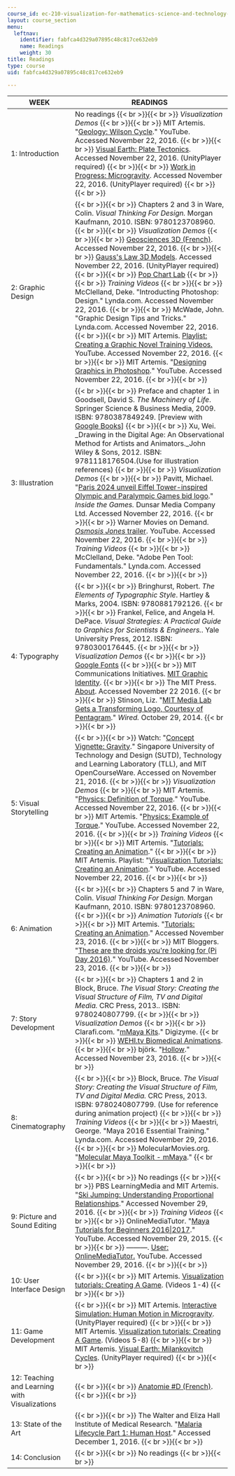 ```yaml
---
course_id: ec-210-visualization-for-mathematics-science-and-technology-education-spring-2016
layout: course_section
menu:
  leftnav:
    identifier: fabfca4d329a07895c48c817ce632eb9
    name: Readings
    weight: 30
title: Readings
type: course
uid: fabfca4d329a07895c48c817ce632eb9

---
```


| WEEK | READINGS |
| --- | --- |
| 1: Introduction | No readings {{< br >}}{{< br >}} _Visualization Demos_ {{< br >}}{{< br >}} MIT Artemis. "[Geology: Wilson Cycle](https://www.youtube.com/watch?v=I_q3sAcuzIY)." YouTube. Accessed November 22, 2016. {{< br >}}{{< br >}} [Visual Earth: Plate Tectonics](http://web.mit.edu/unity3d/tectonics/). Accessed November 22, 2016. (UnityPlayer required) {{< br >}}{{< br >}} [Work in Progress: Microgravity](http://web.mit.edu/unity3d/workinprogress/microgravity/). Accessed November 22, 2016. (UnityPlayer required) {{< br >}}{{< br >}}  |
| 2: Graphic Design |  {{< br >}}{{< br >}} Chapters 2 and 3 in Ware, Colin. _Visual Thinking For Design._ Morgan Kaufmann, 2010. ISBN: 9780123708960. {{< br >}}{{< br >}} _Visualization Demos_ {{< br >}}{{< br >}} [Geosciences 3D (French)](http://geosciences3d.univ-lyon1.fr/resources.php#DER_CONT). Accessed November 22, 2016. {{< br >}}{{< br >}} [Gauss's Law 3D Models](http://web.mit.edu/unity3d/workinprogress/physics/GaussianModelsWebBuilds/). Accessed November 22, 2016. (UnityPlayer required) {{< br >}}{{< br >}} [Pop Chart Lab](https://www.popchartlab.com/collections/prints-all) {{< br >}}{{< br >}} _Training Videos_ {{< br >}}{{< br >}} McClelland, Deke. "Introducting Photoshop: Design." Lynda.com. Accessed November 22, 2016. {{< br >}}{{< br >}} McWade, John. "Graphic Design Tips and Tricks." Lynda.com. Accessed November 22, 2016. {{< br >}}{{< br >}} MIT Artemis. [Playlist: Creating a Graphic Novel Training Videos.](https://www.youtube.com/playlist?list=PL-F-Rldn3b5R-I86tadjvUgr-oaOmypZQ) YouTube. Accessed November 22, 2016. {{< br >}}{{< br >}} MIT Artemis. "[Designing Graphics in Photoshop](https://youtu.be/XsDak9UrBac?list=PL-F-Rldn3b5RND1HprfLEDI4j1jQ36hVI)." YouTube. Accessed November 22, 2016. {{< br >}}{{< br >}}  |
| 3: Illustration |  {{< br >}}{{< br >}} Preface and chapter 1 in Goodsell, David S. _The Machinery of Life_. Springer Science & Business Media, 2009. ISBN: 9780387849249. \[Preview with [Google Books](https://books.google.com/books?id=0nV-mIqPa5gC&lpg=PP1&pg=PA1#v=onepage&q&f=false)\] {{< br >}}{{< br >}} Xu, Wei. _Drawing in the Digital Age: An Observational Method for Artists and Animators._John Wiley & Sons, 2012. ISBN: 9781118176504.(Use for illustration references) {{< br >}}{{< br >}} _Visualization Demos_ {{< br >}}{{< br >}} Pavitt, Michael. "[Paris 2024 unveil Eiffel Tower-inspired Olympic and Paralympic Games bid logo](http://www.insidethegames.biz/articles/1034171/paris-2024-unveil-eiffel-tower-inspired-olympic-and-paralympic-games-bid-logo)." _Inside the Games._ Dunsar Media Company Ltd. Accessed November 22, 2016. {{< br >}}{{< br >}} Warner Movies on Demand. [_Osmosis Jones_ trailer](https://www.youtube.com/watch?v=tbKlcoss6LA). YouTube. Accessed November 22, 2016. {{< br >}}{{< br >}} _Training Videos_ {{< br >}}{{< br >}} McClelland, Deke. "Adobe Pen Tool: Fundamentals." Lynda.com. Accessed November 22, 2016. {{< br >}}{{< br >}}  |
| 4: Typography |  {{< br >}}{{< br >}} Bringhurst, Robert. _The Elements of Typographic Style_. Hartley & Marks, 2004. ISBN: 9780881792126. {{< br >}}{{< br >}} Frankel, Felice, and Angela H. DePace. _Visual Strategies: A Practical Guide to Graphics for Scientists & Engineers._. Yale University Press, 2012. ISBN: 9780300176445. {{< br >}}{{< br >}} _Visualization Demos_ {{< br >}}{{< br >}} [Google Fonts](https://fonts.google.com) {{< br >}}{{< br >}} MIT Communications Initiatives. [MIT Graphic Identity](http://mit.edu/graphicidentity/). {{< br >}}{{< br >}} The MIT Press. [About](https://mitpress.mit.edu/About). Accessed November 22 2016. {{< br >}}{{< br >}} Stinson, Liz. "[MIT Media Lab Gets a Transforming Logo, Courtesy of Pentagram](https://www.wired.com/2014/10/mit-media-lab-gets-transforming-logo-courtesy-pentagram/)." _Wired._ October 29, 2014. {{< br >}}{{< br >}}  |
| 5: Visual Storytelling |  {{< br >}}{{< br >}} Watch: "[Concept Vignette: Gravity](http://video.mit.edu/watch/concept-vignette-gravity-28733/)." Singapore University of Technology and Design (SUTD), Technology and Learning Laboratory (TLL), and MIT OpenCourseWare. Accessed on November 21, 2016. {{< br >}}{{< br >}} _Visualization Demos_ {{< br >}}{{< br >}} MIT Artemis. "[Physics: Definition of Torque](https://www.youtube.com/watch?v=tQPfzScB9jg)." YouTube. Accessed November 22, 2016. {{< br >}}{{< br >}} MIT Artemis. "[Physics: Example of Torque](https://www.youtube.com/watch?v=cPtH62RtSho)." YouTube. Accessed November 22, 2016. {{< br >}}{{< br >}} _Training Videos_ {{< br >}}{{< br >}} MIT Artemis. "[Tutorials: Creating an Animation](https://www.youtube.com/playlist?list=PL-F-Rldn3b5QDH1Sdnc8Y11_j4Z5EqznD)." {{< br >}}{{< br >}} MIT Artemis. Playlist: "[Visualization Tutorials: Creating an Animation](https://www.youtube.com/playlist?list=PL-F-Rldn3b5QDH1Sdnc8Y11_j4Z5EqznD)." YouTube. Accessed November 22, 2016. {{< br >}}{{< br >}}  |
| 6: Animation |  {{< br >}}{{< br >}} Chapters 5 and 7 in Ware, Colin. _Visual Thinking For Design._ Morgan Kaufmann, 2010. ISBN: 9780123708960. {{< br >}}{{< br >}} _Animation Tutorials_ {{< br >}}{{< br >}} MIT Artemis. "[Tutorials: Creating an Animation](http://mit-artemis.org/resources/visualization-tutorials-creating-animation/)." Accessed November 23, 2016. {{< br >}}{{< br >}} MIT Bloggers. "[These are the droids you're looking for (Pi Day 2016)](https://www.youtube.com/watch?v=wdbLoT0tcm0&feature=youtu.be)." YouTube. Accessed November 23, 2016. {{< br >}}{{< br >}}  |
| 7: Story Development |  {{< br >}}{{< br >}} Chapters 1 and 2 in Block, Bruce. _The Visual Story: Creating the Visual Structure of Film, TV and Digital Media._ CRC Press, 2013.. ISBN: 9780240807799. {{< br >}}{{< br >}} _Visualization Demos_ {{< br >}}{{< br >}} Clarafi.com. "[mMaya Kits](https://clarafi.com/tools/mmaya/)." Digizyme. {{< br >}}{{< br >}} [WEHI.tv Biomedical Animations](http://www.wehi.edu.au/wehi-tv/wehitv). {{< br >}}{{< br >}} björk. "[Hollow](https://www.youtube.com/watch?v=Wa1A0pPc-ik)." Accessed November 23, 2016. {{< br >}}{{< br >}}  |
| 8: Cinematography |  {{< br >}}{{< br >}} Block, Bruce. _The Visual Story: Creating the Visual Structure of Film, TV and Digital Media._ CRC Press, 2013. ISBN: 9780240807799. (Use for reference during animation project) {{< br >}}{{< br >}} _Training Videos_ {{< br >}}{{< br >}} Maestri, George. "Maya 2016 Essential Training." Lynda.com. Accessed November 29, 2016. {{< br >}}{{< br >}} MolecularMovies.org. "[Molecular Maya Toolkit - mMaya](https://clarafi.com/tools/)." {{< br >}}{{< br >}}  |
| 9: Picture and Sound Editing |  {{< br >}}{{< br >}} No readings {{< br >}}{{< br >}} PBS LearningMedia and MIT Artemis. "[Ski Jumping: Understanding Proportional Relationships](http://mass.pbslearningmedia.org/resource/mgbh-math-ee-rpslope/ski-jumping-understanding-proportional-relationships/)." Accessed November 29, 2016. {{< br >}}{{< br >}} _Training Videos_ {{< br >}}{{< br >}} OnlineMediaTutor. "[Maya Tutorials for Beginners 2016&#124;2017](https://www.youtube.com/watch?v=tElsku3aKQI)." YouTube. Accessed November 29, 2015. {{< br >}}{{< br >}} ———. [User: OnlineMediaTutor.](https://www.youtube.com/user/OnlineMediaTutor) YouTube. Accessed November 29, 2016. {{< br >}}{{< br >}}  |
| 10: User Interface Design |  {{< br >}}{{< br >}} MIT Artemis. [Visualization tutorials: Creating A Game](http://mit-artemis.org/resources/visualization-tutorials-creating-a-game/). (Videos 1-4) {{< br >}}{{< br >}}  |
| 11: Game Development |  {{< br >}}{{< br >}} MIT Artemis. [Interactive Simulation: Human Motion in Microgravity](http://web.mit.edu/unity3d/microgravity/). (UnityPlayer required) {{< br >}}{{< br >}} MIT Artemis. [Visualization tutorials: Creating A Game](http://mit-artemis.org/resources/visualization-tutorials-creating-a-game/). (Videos 5-8) {{< br >}}{{< br >}} MIT Artemis. [Visual Earth: Milankovitch Cycles](http://web.mit.edu/unity3d/milankovitch/). (UnityPlayer required) {{< br >}}{{< br >}}  |
| 12: Teaching and Learning with Visualizations |  {{< br >}}{{< br >}} [Anatomie #D (French)](http://anatomie3d.univ-lyon1.fr/). {{< br >}}{{< br >}}  |
| 13: State of the Art |  {{< br >}}{{< br >}} The Walter and Eliza Hall Institute of Medical Research. "[Malaria Lifecycle Part 1: Human Host](http://www.wehi.edu.au/wehi-tv/malaria-lifecycle-part-1-human-host)." Accessed December 1, 2016. {{< br >}}{{< br >}}  |
| 14: Conclusion |  {{< br >}}{{< br >}} No readings {{< br >}}{{< br >}}